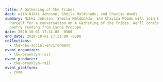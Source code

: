 ```yaml
---
title: A Gathering of the Tribes
deck: with Nikki Johnson, Sheila Maldonado, and Chavisa Woods
summary: Nikki Johnson, Sheila Maldonado, and Chavisa Woods will join Barbara
  Purcell for a conversation on A Gathering of the Tribes. We'll conclude with a
  poetry reading from Lynne Procope.
date: 2020-10-01 17:31:00 -0500
end_date: 2020-10-01 17:31:00 -0500
collections:
  - the-new-social-environment
event_organizer:
  - the-brooklyn-rail
event_producer:
  - the-brooklyn-rail
event_platform:
  - zoom
---
```

